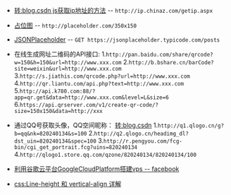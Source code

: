 - [转:blog.csdn js获取ip地址的方法](http://blog.csdn.net/enweitech/article/details/52084346 "JavaScript获取IP地址的方法小结") -- `http://ip.chinaz.com/getip.aspx`

- [占位图](https://placeholder.com/ "placeholder") -- `http://placeholder.com/350x150`

- [JSONPlaceholder](https://jsonplaceholder.typicode.com/ "jsonplaceholder") -- `GET https://jsonplaceholder.typicode.com/posts`

- 在线生成网址二维码的API接口: 
    1.`http://pan.baidu.com/share/qrcode?w=150&h=150&url=http://www.xxx.com`
    2.`http://b.bshare.cn/barCode?site=weixin&url=http://www.xxx.com`
    3.`http://s.jiathis.com/qrcode.php?url=http://www.xxx.com`
    4.`http://qr.liantu.com/api.php?text=http://www.xxx.com`
    5.`http://api.k780.com:88/?app=qr.get&data=http://www.xxx.com&level=L&size=6`
    6.`https://api.qrserver.com/v1/create-qr-code/?size=150x150&data=http://xxx`

- 通过QQ号获取头像，QQ空间昵称： [转:blog.csdn](http://blog.csdn.net/lddtime/article/details/64590011 "csdn")
    1.`http://q1.qlogo.cn/g?b=qq&nk=820240134&s=100`
    2.`http://q2.qlogo.cn/headimg_dl?dst_uin=820240134&spec=100`
    3.`http://r.pengyou.com/fcg-bin/cgi_get_portrait.fcg?uins=820240134`
    4.`http://qlogo1.store.qq.com/qzone/820240134/820240134/100`

- [利用谷歌云平台GoogleCloudPlatform搭建vps -- facebook](https://www.facebook.com/notes/%E6%8A%80%E5%A4%9A%E4%B8%8D%E5%A3%93%E8%BA%AB/%E5%88%A9%E7%94%A8%E8%B0%B7%E6%AD%8C%E4%BA%91%E5%B9%B3%E5%8F%B0googlecloudplatform%E6%90%AD%E5%BB%BAvps/1447411805367407/)

- [css:Line-height 和 vertical-align 详解](http://www.zcfy.cc/article/deep-dive-css-font-metrics-line-height-and-vertical-align-vincent-de-oliveira-2616.html#user-evaluation-modal)